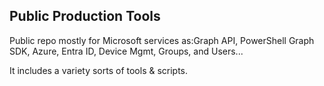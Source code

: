 ## Public Production Tools
 Public repo mostly for Microsoft services as:Graph API, PowerShell Graph SDK, Azure, Entra ID, Device Mgmt, Groups, and Users...

 It includes a variety sorts of tools & scripts.